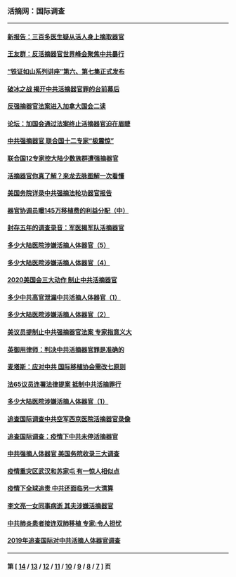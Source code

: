 ### 活摘网：国际调查
---
#### [新报告：三百多医生疑从活人身上摘取器官](../../pages/nf5947/n13703044.md?04240430) 
#### [王友群：反活摘器官世界峰会聚焦中共暴行](../../pages/nf5947/n13250738.md?04240430) 
#### [“铁证如山系列讲座”第六、第七集正式发布](../../pages/nf5947/n13106287.md?04240430) 
#### [破冰之战 揭开中共活摘器官罪的台前幕后](../../pages/nf5947/n13082457.md?04240430) 
#### [反强摘器官法案进入加拿大国会二读](../../pages/nf5947/n13033450.md?04240430) 
#### [论坛：加国会通过法案终止活摘器官迫在眉睫](../../pages/nf5947/n13029839.md?04240430) 
#### [中共强摘器官 联合国十二专家“极震惊”](../../pages/nf5947/n13024313.md?04240430) 
#### [联合国12专家控大陆少数族群遭强摘器官](../../pages/nf5947/n13023877.md?04240430) 
#### [活摘器官你真了解？来龙去脉图解一次看懂](../../pages/nf5947/n13013820.md?04240430) 
#### [美国务院详录中共强摘法轮功器官报告](../../pages/nf5947/n12944519.md?04240430) 
#### [器官协调员曝145万移植费的利益分配（中）](../../pages/nf5947/n12894547.md?04240430) 
#### [封存五年的调查录音：军医揭军队活摘器官](../../pages/nf5947/n12798692.md?04240430) 
#### [多少大陆医院涉嫌活摘人体器官（5）](../../pages/nf5947/n12768383.md?04240430) 
#### [多少大陆医院涉嫌活摘人体器官（4）](../../pages/nf5947/n12664434.md?04240430) 
#### [2020美国会三大动作 制止中共活摘器官](../../pages/nf5947/n12682004.md?04240430) 
#### [多少中共高官泄漏中共活摘人体器官（1）](../../pages/nf5947/n12671234.md?04240430) 
#### [多少大陆医院涉嫌活摘人体器官（2）](../../pages/nf5947/n12655589.md?04240430) 
#### [美议员提制止中共强摘器官法案 专家指意义大](../../pages/nf5947/n12630561.md?04240430) 
#### [英御用律师：判决中共活摘器官罪是准确的](../../pages/nf5947/n12580740.md?04240430) 
#### [麦塔斯：应对中共 国际移植协会需改七原则](../../pages/nf5947/n12514711.md?04240430) 
#### [法65议员连署法律提案 抵制中共活摘罪行](../../pages/nf5947/n12437047.md?04240430) 
#### [多少大陆医院涉嫌活摘人体器官（1）](../../pages/nf5947/n12414284.md?04240430) 
#### [追查国际调查中共空军西京医院活摘器官录像](../../pages/nf5947/n12348837.md?04240430) 
#### [追查国际调查：疫情下中共未停活摘器官](../../pages/nf5947/n12273415.md?04240430) 
#### [中共强摘人体器官 美国务院收录三大调查](../../pages/nf5947/n12181488.md?04240430) 
#### [疫情重灾区武汉和苏家屯 有一惊人相似点](../../pages/nf5947/n12150824.md?04240430) 
#### [疫情下全球追责 中共还面临另一大清算](../../pages/nf5947/n12070397.md?04240430) 
#### [李文亮一女同事病逝 其夫涉嫌活摘器官](../../pages/nf5947/n11957882.md?04240430) 
#### [中共肺炎患者接连双肺移植 专家:令人担忧](../../pages/nf5947/n11945516.md?04240430) 
#### [2019年追查国际对中共活摘人体器官调查](../../pages/nf5947/n11917733.md?04240430) 

---
#### 第 [ [14](./14.md?04240430) / [13](./13.md?04240430) / [12](./12.md?04240430) / [11](./11.md?04240430) / [10](./10.md?04240430) / [9](./9.md?04240430) / [8](./8.md?04240430) / [7](./7.md?04240430) ] 页
